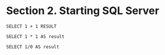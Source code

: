# Section 2. Starting SQL Server
```
SELECT 1 + 1 RESULT
```
```
SELECT 1 * 1 AS result
```


```
SELECT 1/0 AS result
```






